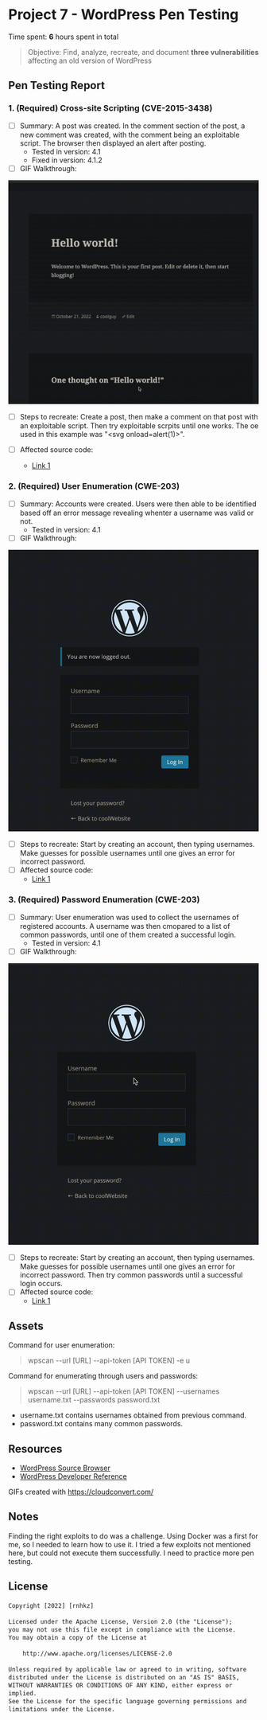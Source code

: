 # Project 7 - WordPress Pen Testing

Time spent: **6** hours spent in total

> Objective: Find, analyze, recreate, and document **three vulnerabilities** affecting an old version of WordPress

## Pen Testing Report

### 1. (Required) Cross-site Scripting (CVE-2015-3438)

- [ ] Summary: A post was created. In the comment section of the post, a new comment was created, with the comment being an exploitable script. The browser then displayed an alert after posting.
  - Tested in version: 4.1
  - Fixed in version: 4.1.2
- [ ] GIF Walkthrough:

<img src="xss.gif">

- [ ] Steps to recreate: Create a post, then make a comment on that post with an exploitable script. Then try exploitable scrpits until one works. The oe used in this example was "\<svg onload=alert(1)\>".

- [ ] Affected source code:
  - [Link 1](https://core.trac.wordpress.org/browser/tags/4.1/src/wp-admin/includes/class-wp-screen.php)
  
### 2. (Required) User Enumeration (CWE-203)

- [ ] Summary: Accounts were created. Users were then able to be identified based off an error message revealing whenter a username was valid or not.
  - Tested in version: 4.1
- [ ] GIF Walkthrough:

<img src="userEnumeration.gif">

- [ ] Steps to recreate: Start by creating an account, then typing usernames. Make guesses for possible usernames until one gives an error for incorrect password.
- [ ] Affected source code:
  - [Link 1](127.0.0.1:8080/wp-login.php)

### 3. (Required) Password Enumeration (CWE-203)

- [ ] Summary: User enumeration was used to collect the usernames of registered accounts. A username was then cmopared to a list of common passwords, until one of them created a successful login.
  - Tested in version: 4.1
- [ ] GIF Walkthrough:

<img src="pwdEnumeration.gif">

- [ ] Steps to recreate: Start by creating an account, then typing usernames. Make guesses for possible usernames until one gives an error for incorrect password. Then try common passwords until a successful login occurs.
- [ ] Affected source code:
  - [Link 1](127.0.0.1:8080/wp-login.php)

## Assets

Command for user enumeration:
>wpscan --url [URL] --api-token [API TOKEN] -e u

Command for enumerating through users and passwords:
>wpscan --url [URL] --api-token [API TOKEN] --usernames username.txt --passwords password.txt
- username.txt contains usernames obtained from previous command.
- password.txt contains many common passwords. 

## Resources

- [WordPress Source Browser](https://core.trac.wordpress.org/browser/)
- [WordPress Developer Reference](https://developer.wordpress.org/reference/)

GIFs created with https://cloudconvert.com/

## Notes

Finding the right exploits to do was a challenge. Using Docker was a first for me, so I needed to learn how to use it. I tried a few exploits not mentioned here, but could not execute them successfully. I need to practice more pen testing.

## License

    Copyright [2022] [rnhkz]

    Licensed under the Apache License, Version 2.0 (the "License");
    you may not use this file except in compliance with the License.
    You may obtain a copy of the License at

        http://www.apache.org/licenses/LICENSE-2.0

    Unless required by applicable law or agreed to in writing, software
    distributed under the License is distributed on an "AS IS" BASIS,
    WITHOUT WARRANTIES OR CONDITIONS OF ANY KIND, either express or implied.
    See the License for the specific language governing permissions and
    limitations under the License.
